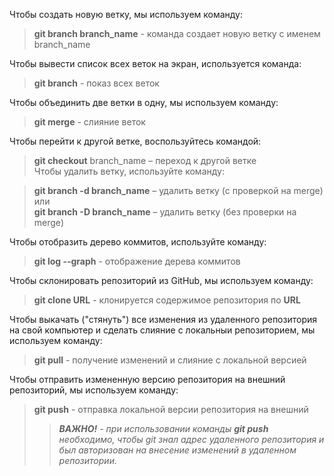 Чтобы создать новую ветку, мы используем команду:  
>**git branch branch_name** - команда создает новую ветку с именем branch_name  

Чтобы вывести список всех веток на экран, используется команда:
> **git branch** - показ всех веток  

Чтобы объединить две ветки в одну, мы используем команду:
> **git merge** - слияние веток 


Чтобы перейти к другой ветке, воспользуйтесь командой:  
> **git checkout** branch_name – переход к другой ветке  
Чтобы удалить ветку, используйте команду:  

> **git branch -d branch_name** – удалить ветку (с проверкой на merge)  
или  
**git branch -D branch_name** – удалить ветку (без проверки на merge)  

Чтобы отобразить дерево коммитов, используйте команду:  
> **git log --graph** - отображение дерева коммитов  

Чтобы склонировать репозиторий из GitHub, мы используем команду:  
>**git clone URL** - клонируется содержимое репозитория по **URL**  

Чтобы выкачать ("стянуть") все изменения из удаленного репозитория на свой компьютер и сделать слияние с локальныи репозиторием, мы используем команду:  
>**git pull** - получение изменений и слияние с локальной версией 

Чтобы отправить измененную версию репозитория на внешний репозиторий, мы используем команду:  

>**git push** - отправка локальной версии репозитория на внешний  
>> ***ВАЖНО!** - при использовании команды **git push** необходимо, чтобы git знал адрес удаленного репозитория и был авторизован на внесение изменений в удаленном репозитории.*